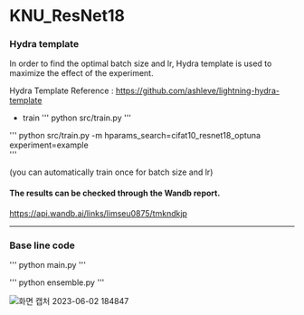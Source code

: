 # KNU_ResNet18
### Hydra template


In order to find the optimal batch size and lr, Hydra template is used to maximize the effect of the experiment.

Hydra Template Reference : https://github.com/ashleve/lightning-hydra-template

- train
'''
python src/train.py
'''

'''
python src/train.py -m hparams_search=cifat10_resnet18_optuna experiment=example  
'''

(you can automatically train once for batch size and lr)

#### The results can be checked through the Wandb report.

https://api.wandb.ai/links/limseu0875/tmkndkjp

---
### Base line code

'''
python main.py
'''

'''
python ensemble.py
'''

![화면 캡처 2023-06-02 184847](https://github.com/jyejay/KNU_ResNet18/assets/101813969/44af4568-1a1c-43bb-b757-cee36a4dd8e7)




